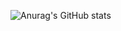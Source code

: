 
![Anurag's GitHub stats](https://github-readme-stats.vercel.app/api?username=rhkd4129&show_icons=true&theme=radical)
